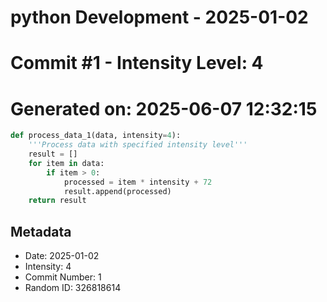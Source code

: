 ﻿# python Development - 2025-01-02
# Commit #1 - Intensity Level: 4
# Generated on: 2025-06-07 12:32:15
```python
def process_data_1(data, intensity=4):
    '''Process data with specified intensity level'''
    result = []
    for item in data:
        if item > 0:
            processed = item * intensity + 72
            result.append(processed)
    return result
```
## Metadata
- Date: 2025-01-02
- Intensity: 4
- Commit Number: 1
- Random ID: 326818614
